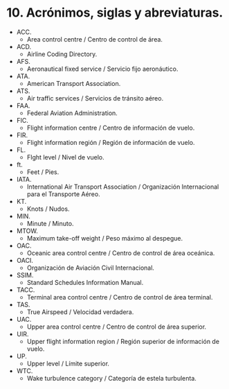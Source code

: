 
# 10. Acrónimos, siglas y abreviaturas.

- ACC.
	- Area control centre / Centro de control de área.
- ACD.
	- Airline Coding Directory.
- AFS.
	- Aeronautical fixed service / Servicio fijo aeronáutico.
- ATA.
	- American Transport Association.
- ATS.
	- Air traffic services / Servicios de tránsito aéreo.
- FAA.
	- Federal Aviation Administration.
- FIC.
	- Flight information centre / Centro de información de vuelo.
- FIR.
	- Flight information región / Región de información de vuelo.
- FL.
	- Flght level / Nivel de vuelo.
- ft.
	- Feet / Pies.
- IATA.
	- International Air Transport Association / Organización Internacional para el Transporte Aéreo.
- KT.
	- Knots / Nudos.
- MIN.
	- Minute / Minuto.
- MTOW.
	- Maximum take-off weight / Peso máximo al despegue.
- OAC.
	- Oceanic area control centre / Centro de control de área oceánica.
- OACI.
	- Organización de Aviación Civil Internacional.
- SSIM.
	- Standard Schedules Information Manual.
- TACC.
	- Terminal area control centre / Centro de control de área terminal.
- TAS.
	- True Airspeed / Velocidad verdadera.
- UAC.
	- Upper area control centre / Centro de control de área superior.
- UIR.
	- Upper flight information region / Región superior de información de vuelo.
- UP.
	- Upper level / Límite superior.
- WTC.
	- Wake turbulence category / Categoría de estela turbulenta.

